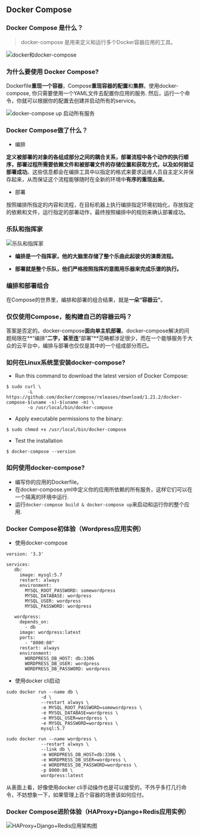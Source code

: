 ## Docker Compose

### Docker Compose 是什么？

> docker-compose 是用来定义和运行多个Docker容器应用的工具。

![docker和docker-compose](http://upload-images.jianshu.io/upload_images/1493507-8e1249c7e65b08fb.png?imageMogr2/auto-orient/strip%7CimageView2/2/w/1240)

### 为什么要使用 Docker Compose?

Dockerfile**重现一个容器**，Compose**重现容器的配置**和**集群**。使用docker-compose, 你只需要使用一个YAML文件去配置你应用的服务. 然后，运行一个命令，你就可以根据你的配置去创建并启动所有的service。

![docker-compose up 启动所有服务](http://upload-images.jianshu.io/upload_images/1493507-8790a11209276554.png?imageMogr2/auto-orient/strip%7CimageView2/2/w/1240)

### Docker Compose做了什么？

- 编排

**定义被部署的对象的各组成部分之间的耦合关系，部署流程中各个动作的执行顺序，部署过程所需要依赖文件和被部署文件的存储位置和获取方式，以及如何验证部署成功**。这些信息都会在编排工具中以指定的格式来要求运维人员自主定义并保存起来，从而保证这个流程能够随时在全新的环境中**有序的重现出来**。

- 部署

按照编排所指定的内容和流程，在目标机器上执行编排指定环境初始化，存放指定的依赖和文件，运行指定的部署动作，最终按照编排中的规则来确认部署成功。

### 乐队和指挥家

![乐队和指挥家](http://upload-images.jianshu.io/upload_images/1493507-c6bb6a70eae83690.png?imageMogr2/auto-orient/strip%7CimageView2/2/w/1240)



- **编排是一个指挥家，他的大脑里存储了整个乐曲此起彼伏的演奏流程。**

- **部署就是整个乐队，他们严格按照指挥的意图用乐器来完成乐谱的执行。**

### 编排和部署组合

在Compose的世界里，编排和部署的组合结果，就是**一朵“容器云”**。

### 仅仅使用Compose，能构建自己的容器云吗？

答案是否定的。docker-compose**面向单主机部署**。docker-compose解决的问题局限在**“编排”**二字，甚至连**“部署”**范畴都涉足很少，而在一个能够服务于大众的云平台中，编排与部署也仅仅是其中的一个组成部分而已。

### 如何在Linux系统里安装docker-compose?

- Run this command to download the latest version of Docker Compose:

```
$ sudo curl \
		-L https://github.com/docker/compose/releases/download/1.21.2/docker-compose-$(uname -s)-$(uname -m) \
		-o /usr/local/bin/docker-compose
```

- Apply executable permissions to the binary:

```
$ sudo chmod +x /usr/local/bin/docker-compose
```

- Test the installation

```
$ docker-compose --version
```


### 如何使用docker-compose?

- 编写你的应用的Dockerfile。
- 在docker-compose.yml中定义你的应用所依赖的所有服务，这样它们可以在一个隔离的环境中运行.
- 运行`docker-compose build & docker-compose up`来启动和运行你的整个应用.

### Docker Compose初体验（Wordpress应用实例）

- 使用docker-compose

```
version: '3.3'

services:
   db:
     image: mysql:5.7
     restart: always
     environment:
       MYSQL_ROOT_PASSWORD: somewordpress
       MYSQL_DATABASE: wordpress
       MYSQL_USER: wordpress
       MYSQL_PASSWORD: wordpress

   wordpress:
     depends_on:
       - db
     image: wordpress:latest
     ports:
       - "8000:80"
     restart: always
     environment:
       WORDPRESS_DB_HOST: db:3306
       WORDPRESS_DB_USER: wordpress
       WORDPRESS_DB_PASSWORD: wordpress
```

- 使用docker cli启动

```
sudo docker run --name db \
			 -d \
			 --restart always \
			 -e MYSQL_ROOT_PASSWORD=somewordpress \
			 -e MYSQL_DATABASE=wordpress \
			 -e MYSQL_USER=wordpress \
			 -e MYSQL_PASSWORD=wordpress \
			 mysql:5.7

sudo docker run --name wordpress \
			 --restart always \
			 --link db \
			 -e WORDPRESS_DB_HOST=db:3306 \
			 -e WORDPRESS_DB_USER=wordpress \
			 -e WORDPRESS_DB_PASSWORD=wordpress \
			 -p 8000:80 \
			 wordpress:latest

```

从表面上看，好像使用docker cli手动操作也是可以接受的，不外乎多打几行命令，不妨想象一下，如果管理上百个容器的场景该如何应付。

### Docker Compose进阶体验（HAProxy+Django+Redis应用实例）

![HAProxy+Django+Redis应用架构图](https://user-images.githubusercontent.com/7569085/40724543-de71221e-6453-11e8-8502-5404136ab11c.png)
